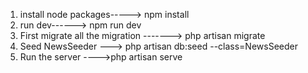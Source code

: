 1. install node packages-----> npm install
2. run dev------> npm run dev
3. First migrate all the migration -------> php artisan migrate
4. Seed NewsSeeder ---> php artisan db:seed --class=NewsSeeder
5. Run the server ---->php artisan serve
